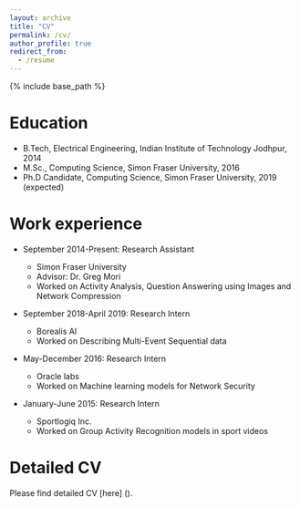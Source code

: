```yaml
---
layout: archive
title: "CV"
permalink: /cv/
author_profile: true
redirect_from:
  - /resume
---
```


{% include base_path %}

Education
======
* B.Tech, Electrical Engineering, Indian Institute of Technology Jodhpur, 2014
* M.Sc., Computing Science, Simon Fraser University, 2016
* Ph.D Candidate, Computing Science, Simon Fraser University, 2019 (expected)

Work experience
======

* September 2014-Present: Research Assistant
  * Simon Fraser University
  * Advisor: Dr. Greg Mori
  * Worked on Activity Analysis, Question Answering using Images and Network Compression

* September 2018-April 2019: Research Intern
  * Borealis AI
  * Worked on Describing Multi-Event Sequential data

* May-December 2016: Research Intern
  * Oracle labs
  * Worked on Machine learning models for Network Security
  
* January-June 2015: Research Intern
  * Sportlogiq Inc.
  * Worked on Group Activity Recognition models in sport videos
 
Detailed CV
===========

Please find detailed CV [here] ().
